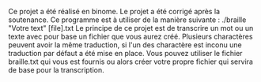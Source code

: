 Ce projet a été réalisé en binome.
Le projet a été corrigé après la soutenance.
Ce programme est à utiliser de la manière suivante :
./braille "Votre text" [file].txt
Le principe de ce projet est de transcrire un mot ou un texte avec pour base un fichier que vous aurez créé. Plusieurs charactères peuvent avoir la même traduction, si l'un des charactère est inconu une traduction par défaut a été mise en place.
Vous pouvez utiliser le fichier braille.txt qui vous est fournis ou alors créer votre propre fichier qui servira de base pour la transcription.
